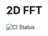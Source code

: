 # 2D FFT

![CI Status](https://github.com/2D-FFT-Project/2d-fft/actions/workflows/main.yml/badge.svg)